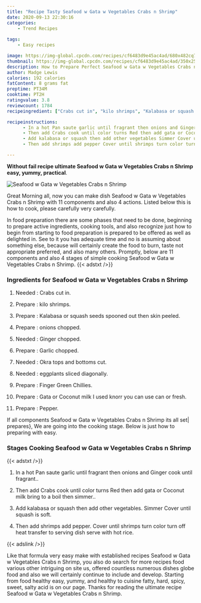 ```yaml
---
title: "Recipe Tasty Seafood w Gata w Vegetables Crabs n Shrimp"
date: 2020-09-13 22:30:16
categories:
    - Trend Recipes
    
tags:
    - Easy recipes

image: https://img-global.cpcdn.com/recipes/cf6483d9e45ac4ad/680x482cq70/seafood-w-gata-w-vegetables-crabs-n-shrimp-recipe-main-photo.jpg
thumbnail: https://img-global.cpcdn.com/recipes/cf6483d9e45ac4ad/350x250cq70/seafood-w-gata-w-vegetables-crabs-n-shrimp-recipe-main-photo.jpg
description: How to Prepare Perfect Seafood w Gata w Vegetables Crabs n Shrimp with 11 ingredients and 4 stages of easy cooking.
author: Madge Lewis
calories: 192 calories
fatContent: 8 grams fat
preptime: PT34M
cooktime: PT2H
ratingvalue: 3.8
reviewcount: 1784
recipeingredient: ["Crabs cut in", "kilo shrimps", "Kalabasa or squash seeds spooned out then skin peeled", "onions chopped", "Ginger chopped", "Garlic chopped", "Okra tops and bottoms cut", "eggplants sliced diagonally", "Finger Green Chillies", "Gata or Coconut milk I used knorr you can use can or fresh", "Pepper"]

recipeinstructions: 
      - In a hot Pan saute garlic until fragrant then onions and Ginger cook until fragrant 
      - Then add Crabs cook until color turns Red then add gata or Coconut milk bring to a boil then simmer 
      - Add kalabasa or squash then add other vegetables Simmer Cover until squash is soft 
      - Then add shrimps add pepper Cover until shrimps turn color turn off heat transfer to serving dish serve with hot rice

---
```




**Without fail recipe ultimate Seafood w Gata w Vegetables Crabs n Shrimp easy, yummy, practical**. 


![Seafood w Gata w Vegetables Crabs n Shrimp](https://img-global.cpcdn.com/recipes/cf6483d9e45ac4ad/680x482cq70/seafood-w-gata-w-vegetables-crabs-n-shrimp-recipe-main-photo.jpg "Seafood w Gata w Vegetables Crabs n Shrimp")




Great Morning all, now you can make dish Seafood w Gata w Vegetables Crabs n Shrimp with 11 components and also 4 actions. Listed below this is how to cook, please carefully very carefully.

In food preparation there are some phases that need to be done, beginning to prepare active ingredients, cooking tools, and also recognize just how to begin from starting to food preparation is prepared to be offered as well as delighted in. See to it you has adequate time and no is assuming about something else, because will certainly create the food to burn, taste not appropriate preferred, and also many others. Promptly, below are 11 components and also 4 stages of simple cooking Seafood w Gata w Vegetables Crabs n Shrimp.
{{< adstxt />}}

### Ingredients for Seafood w Gata w Vegetables Crabs n Shrimp


1. Needed  : Crabs cut in.

1. Prepare  : kilo shrimps.

1. Prepare  : Kalabasa or squash seeds spooned out then skin peeled.

1. Prepare  : onions chopped.

1. Needed  : Ginger chopped.

1. Prepare  : Garlic chopped.

1. Needed  : Okra tops and bottoms cut.

1. Needed  : eggplants sliced diagonally.

1. Prepare  : Finger Green Chillies.

1. Prepare  : Gata or Coconut milk I used knorr you can use can or fresh.

1. Prepare  : Pepper.



If all components Seafood w Gata w Vegetables Crabs n Shrimp its all set| prepares}, We are going into the cooking stage. Below is just how to preparing with easy.

### Stages Cooking Seafood w Gata w Vegetables Crabs n Shrimp

{{< adstxt />}}


1. In a hot Pan saute garlic until fragrant then onions and Ginger cook until fragrant..



1. Then add Crabs cook until color turns Red then add gata or Coconut milk bring to a boil then simmer..



1. Add kalabasa or squash then add other vegetables. Simmer Cover until squash is soft.



1. Then add shrimps add pepper. Cover until shrimps turn color turn off heat transfer to serving dish serve with hot rice.





{{< adslink />}}

Like that formula very easy make with established recipes Seafood w Gata w Vegetables Crabs n Shrimp, you also do search for more recipes food various other intriguing on site us, offered countless numerous dishes globe food and also we will certainly continue to include and develop. Starting from food healthy easy, yummy, and healthy to cuisine fatty, hard, spicy, sweet, salty acid is on our page. Thanks for reading the ultimate recipe Seafood w Gata w Vegetables Crabs n Shrimp.
